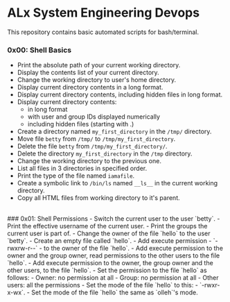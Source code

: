 # ALx System Engineering Devops
This repository contains basic automated scripts for bash/terminal.
<br />
### 0x00: Shell Basics
- Print the absolute path of your current working directory.
- Display the contents list of your current directory.
- Change the working directory to user's home directory.
- Display current directory contents in a long format.
- Display current directory contents, including hidden files in long format.
- Display current directory contents:
	- in long format
	- with user and group IDs displayed numerically
	- including hidden files (starting with .)
- Create a directory named `my_first_directory` in the `/tmp/` directory.
- Move file `betty` from `/tmp/` to `/tmp/my_first_directory`.
- Delete the file `betty` from `/tmp/my_first_directory/`.
- Delete the directory `my_first_directory` in the `/tmp` directory.
- Change the working directory to the previous one.
- List all files in 3 directories in specified order.
- Print the type of the file named `iamafile`.
- Create a symbolic link to `/bin/ls` named `__ls__` in the current working directory.
- Copy all HTML files from working directory to it's parent.

<br />
### 0x01: Shell Permissions
- Switch the current user to the user `betty`.
- Print the effective username of the current user.
- Print the groups the current user is part of.
- Change the owner of the file `hello` to the user `betty`.
- Create an empty file called `hello`.
- Add execute permission - `-rwxrw-r--` - to the owner of the file `hello`.
- Add execute permission to the owner and the group owner, read permissions to the other users to the file `hello`.
- Add execute permission to the owner, the group owner and the other users, to the file `hello`.
- Set the permission to the file `hello` as follows:
	- Owner: no permission at all
	- Group: no permission at all
	- Other users: all the permissions
- Set the mode of the file `hello` to this: - `-rwxr-x-wx`.
- Set the mode of the file `hello` the same as `olleh`'s mode.
